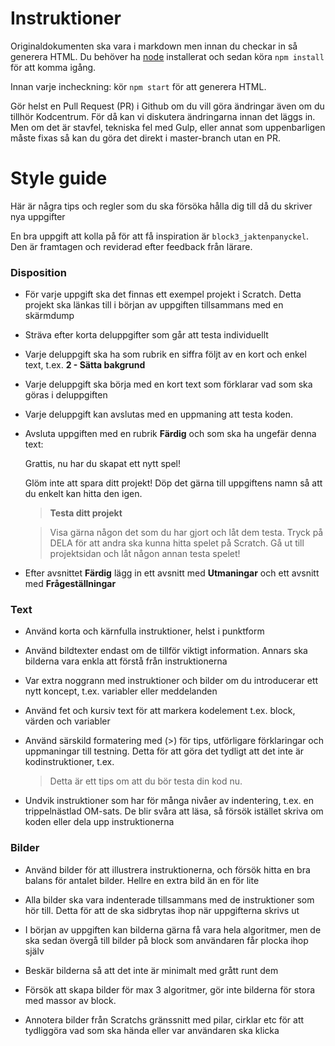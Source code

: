 
# Instruktioner

Originaldokumenten ska vara i markdown men innan du checkar in så generera HTML. Du behöver ha [node](https://nodejs.org/en/) installerat och sedan köra `npm install` för att komma igång.

Innan varje incheckning: kör `npm start` för att generera HTML.

Gör helst en Pull Request (PR) i Github om du vill göra ändringar även om du tillhör Kodcentrum. För då kan vi diskutera ändringarna innan det läggs in. Men om det är stavfel, tekniska fel med Gulp, eller annat som uppenbarligen måste fixas så kan du göra det direkt i master-branch utan en PR.

# Style guide

Här är några tips och regler som du ska försöka hålla dig till då du skriver nya uppgifter

En bra uppgift att kolla på för att få inspiration är `block3_jaktenpanyckel`. Den är framtagen och reviderad efter feedback från lärare.


### Disposition

* För varje uppgift ska det finnas ett exempel projekt i Scratch. Detta projekt ska länkas till i början av uppgiften tillsammans med en skärmdump

* Sträva efter korta deluppgifter som går att testa individuellt

* Varje deluppgift ska ha som rubrik en siffra följt av en kort och enkel text, t.ex. **2 - Sätta bakgrund**

* Varje deluppgift ska börja med en kort text som förklarar vad som ska göras i deluppgiften

* Varje deluppgift kan avslutas med en uppmaning att testa koden.

* Avsluta uppgiften med en rubrik **Färdig** och som ska ha ungefär denna text:

    Grattis, nu har du skapat ett nytt spel!

    Glöm inte att spara ditt projekt! Döp det gärna till uppgiftens namn så att du enkelt kan hitta den igen.

    > **Testa ditt projekt**

    > Visa gärna någon det som du har gjort och låt dem testa. Tryck på DELA för att andra ska kunna hitta spelet på Scratch. Gå ut till projektsidan och låt någon annan testa spelet!


* Efter avsnittet **Färdig** lägg in ett avsnitt med **Utmaningar** och ett avsnitt med **Frågeställningar**

### Text

* Använd korta och kärnfulla instruktioner, helst i punktform

* Använd bildtexter endast om de tillför viktigt information. Annars ska bilderna vara enkla att förstå från instruktionerna

* Var extra noggrann med instruktioner och bilder om du introducerar ett nytt koncept, t.ex. variabler eller meddelanden

* Använd fet och kursiv text för att markera kodelement t.ex. block, värden och variabler

* Använd särskild formatering med (>) för tips, utförligare förklaringar och uppmaningar till testning. Detta för att göra det tydligt att det inte är kodinstruktioner, t.ex.

    > Detta är ett tips om att du bör testa din kod nu.

* Undvik instruktioner som har för många nivåer av indentering, t.ex. en trippelnästlad OM-sats. De blir svåra att läsa, så försök istället skriva om koden eller dela upp instruktionerna


### Bilder

* Använd bilder för att illustrera instruktionerna, och försök hitta en bra balans för antalet bilder. Hellre en extra bild än en för lite

* Alla bilder ska vara indenterade tillsammans med de instruktioner som hör till. Detta för att de ska sidbrytas ihop när uppgifterna skrivs ut

* I början av uppgiften kan bilderna gärna få vara hela algoritmer, men de ska sedan övergå till bilder på block som användaren får plocka ihop själv

* Beskär bilderna så att det inte är minimalt med grått runt dem

* Försök att skapa bilder för max 3 algoritmer, gör inte bilderna för stora med massor av block.

* Annotera bilder från Scratchs gränssnitt med pilar, cirklar etc för att tydliggöra vad som ska hända eller var användaren ska klicka
